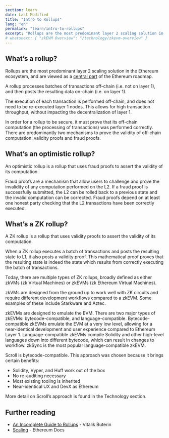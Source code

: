 ```yaml
---
section: learn
date: Last Modified
title: "Intro to Rollups"
lang: "en"
permalink: "learn/intro-to-rollups"
excerpt: "Rollups are the most predominant layer 2 scaling solution in the Ethereum ecosystem."
# whatsnext: { "zkEVM Overview": "/technology/zkevm-overview" }
---
```


## What’s a rollup?

Rollups are the most predominant layer 2 scaling solution in the Ethereum ecosystem, and are viewed as a [central part](https://ethereum-magicians.org/t/a-rollup-centric-ethereum-roadmap/4698) of the Ethereum roadmap.

A rollup processes batches of transactions off-chain (i.e. not on layer 1), and then posts the resulting data on-chain (i.e. on layer 1).

The execution of each transaction is performed off-chain, and does not need to be re-executed layer 1 nodes. This allows for high transaction throughput, without impacting the decentralization of layer 1.

In order for a rollup to be secure, it must prove that its off-chain computation (the processing of transactions) was performed correctly. There are predominantly two mechanisms to prove the validity of off-chain computation: validity proofs and fraud proofs.

## What’s an optimistic rollup?

An optimistic rollup is a rollup that uses fraud proofs to assert the validity of its computation.

Fraud proofs are a mechanism that allow users to challenge and prove the invalidity of any computation performed on the L2. If a fraud proof is successfully submitted, the L2 can be rolled back to a previous state and the invalid computation can be corrected. Fraud proofs depend on at least one honest party checking that the L2 transactions have been correctly executed.

## What’s a ZK rollup?

A ZK rollup is a rollup that uses validity proofs to assert the validity of its computation.

When a ZK rollup executes a batch of transactions and posts the resulting state to L1, it also posts a validity proof. This mathematical proof proves that the resulting state is indeed the state which results from correctly executing the batch of transactions.

Today, there are multiple types of ZK rollups, broadly defined as either zkVMs (zk Virtual Machines) or zkEVMs (zk Ethereum Virtual Machines).

zkVMs are designed from the ground up to work well with ZK circuits and require different development workflows compared to a zkEVM. Some examples of these include Starkware and Aztec.

zkEVMs are designed to emulate the EVM. There are two major types of zkEVMs: bytecode-compatible, and language-compatible. Bytecode-compatible zkEVMs emulate the EVM at a very low level, allowing for a near-identical development and user experience compared to Ethereum Layer 1. Language-compatible zkEVMs compile Solidity and other high-level languages down into different bytecode, which can result in changes to workflow. zkSync is the most popular language-compatible zkEVM.

Scroll is bytecode-compatible. This approach was chosen because it brings certain benefits:

- Solidity, Vyper, and Huff work out of the box
- No re-auditing necessary
- Most existing tooling is inherited
- Near-identical UX and DevX as Ethereum

More detail on Scroll’s approach is found in the Technology section.

## Further reading

- [An Incomplete Guide to Rollups](https://vitalik.ca/general/2021/01/05/rollup.html) - Vitalik Buterin
- [Scaling](https://ethereum.org/en/developers/docs/scaling/) - Ethereum Docs
